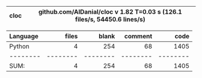 cloc|github.com/AlDanial/cloc v 1.82  T=0.03 s (126.1 files/s, 54450.6 lines/s)
--- | ---

Language|files|blank|comment|code
:-------|-------:|-------:|-------:|-------:
Python|4|254|68|1405
--------|--------|--------|--------|--------
SUM:|4|254|68|1405
